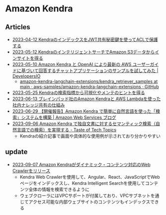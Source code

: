 # Amazon Kendra

## Articles

- [2023-04-12 KendraのインデックスをJWT共有秘密鍵を使ってACLで保護する](https://aws.amazon.com/jp/blogs/machine-learning/secure-your-amazon-kendra-indexes-with-the-acl-using-a-jwt-shared-secret-key/)
- [2023-05-12 KendraのインテリジェントサーチでAmazon S3データからインサイトを得る](https://aws.amazon.com/jp/blogs/machine-learning/unlock-insights-from-your-amazon-s3-data-with-intelligent-search/)
- [2023-05-10 Amazon Kendra と OpenAI により最新の AWS ユーザーガイドに基づいて回答するチャットアプリケーションのサンプルを試してみた | DevelopersIO](https://dev.classmethod.jp/articles/using-amazon-kendra-langchain-extensions/#toc-3)
  - [amazon-kendra-langchain-extensions/kendra_retriever_samples at main · aws-samples/amazon-kendra-langchain-extensions · GitHub](https://github.com/aws-samples/amazon-kendra-langchain-extensions/tree/main/kendra_retriever_samples)
- [2023-05-25 Kendraの検索指標から可視化やメンテのヒントを得る](https://aws.amazon.com/jp/blogs/machine-learning/get-insights-on-your-users-search-behavior-from-amazon-kendra-using-an-ml-powered-serverless-stack/)
- [2023-06-13 ブレインパッド社のAmazon Kendraと AWS Lambdaを使った社内ナレッジ共有の仕組み](https://aws.amazon.com/jp/blogs/machine-learning/how-brainpad-fosters-internal-knowledge-sharing-with-amazon-kendra/)
- [2023-06-29 【開催報告】Amazon Kendra で簡単に自然言語を使った「検索」システムを構築 | Amazon Web Services ブログ](https://aws.amazon.com/jp/blogs/news/amazon-kendra-seminar-20230607/)
- [2023-09-06 Amazon Kendra で独自文書に対するセマンティック検索（自然言語での検索）を実現する - Taste of Tech Topics](https://acro-engineer.hatenablog.com/entry/2023/09/06/110000)
  - Kendraの紹介記事で画面や具体的な使用例が示されており分かりやすい

## update

- [2023-09-07 Amazon Kendraがダイナミック・コンテンツ対応のWeb Crawlerをリリース](https://aws.amazon.com/jp/about-aws/whats-new/2023/09/amazon-kendra-web-crawler-dynamic-content/)
  - Kendra Web Crawlerを使用して、Angular、React、JavaScriptでWebページをインデックスし、Kendra Intelligent Searchを使用してコンテンツ全体の情報を検索できるように
  - ウェブクローラにはVPCサポートが付属しており、VPCサブネットを通じてアクセス可能な内部ウェブサイトのコンテンツもインデックスできる